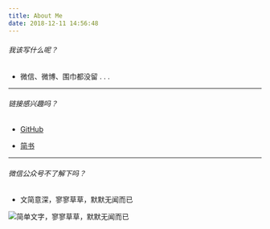 ```yaml
---
title: About Me
date: 2018-12-11 14:56:48
---
```

###### 我该写什么呢？
- 微信、微博、围巾都没留 . . .

---
###### 链接感兴趣吗？
- [GitHub](https://github.com/AmiGWF)
  

- [简书](https://www.jianshu.com/u/5fc52e9721dc)

---
###### 微信公众号不了解下吗？
- 文简意深，寥寥草草，默默无闻而已

![简单文字，寥寥草草，默默无闻而已](https://i.imgur.com/CABpl3I.jpg)
